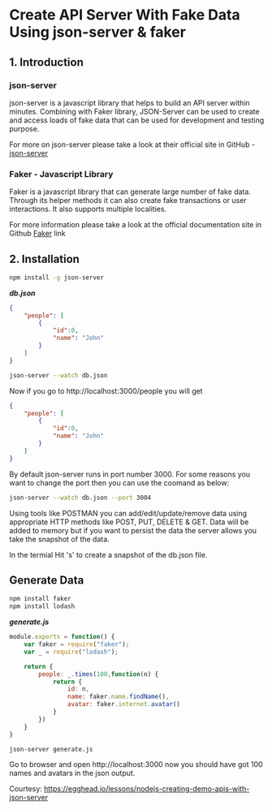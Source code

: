 # Create API Server With Fake Data Using json-server & faker 
## 1. Introduction
### json-server
json-server is a javascript library that helps to build an API server within minutes. Combining with Faker library, JSON-Server can be used to create and access loads of fake data that can be used for development and testing purpose.

For more on json-server please take a look at their official site in GitHub - [json-server](https://github.com/typicode/json-server)
### Faker - Javascript Library
Faker is a javascript library that can generate large number of fake data. Through its helper methods it can also create fake transactions or user interactions. It also supports multiple localities.

For more information please take a look at the official documentation site in Github [Faker](https://github.com/marak/Faker.js/) link

## 2. Installation
```sh
npm install -g json-server
```
_**db.json**_
```json
{
    "people": [
        {
            "id":0,
            "name": "John"
        }
    ]
}
```
```sh
json-server --watch db.json
```
Now if you go to http://localhost:3000/people you will get
```json
{
    "people": [
        {
            "id":0,
            "name": "John"
        }
    ]
}
```
By default json-server runs in port number 3000. For some reasons you want to change the port then you can use the coomand as below:
```sh
json-server --watch db.json --port 3004
```
Using tools like POSTMAN you can add/edit/update/remove data using appropriate HTTP methods like POST, PUT, DELETE & GET. Data will be added to memory but if you want to persist the data the server allows you take the snapshot of the data.

In the termial Hit 's' to create a snapshot of the db.json file.
## Generate Data
```sh
npm install faker
npm install lodash
```
_**generate.js**_
```javascript
module.exports = function() {
    var faker = require("faker");
    var _ = require("lodash");

    return {
        people: _.times(100,function(n) {
            return {
                id: n,
                name: faker.name.findName(),
                avatar: faker.internet.avatar()
            }
        })
    }
}
```
```sh
json-server generate.js
```
Go to browser and open http://localhost:3000 now you should have got 100 names and avatars in the json output.

Courtesy: https://egghead.io/lessons/nodejs-creating-demo-apis-with-json-server

